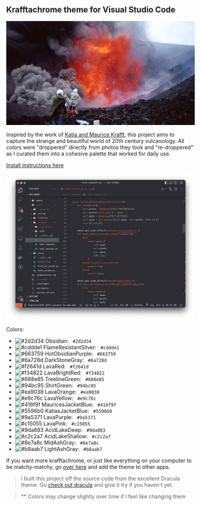 ## Krafftachrome theme for Visual Studio Code

![krafft photo](media/krafft_photo.webp)

Inspired by the work of [Katia and Maurice Krafft](https://en.wikipedia.org/wiki/Katia_and_Maurice_Krafft), this project aims to capture the strange and beautiful world of 20th century vulcanology. All colors were "droppered" directly from photos they took and "re-droppered" as I curated them into a cohesive palette that worked for daily use.

[Install instructions here](https://github.com/fonsecapeter/krafftachrome_visual_studio_code/INSTALL.md)

![code sample](media/code_sample.webp)

Colors:
- ![#2d2d34](https://via.placeholder.com/15/2d2d34/2d2d34.png) Obsidian: `
#2d2d34`
- ![#cddde1](https://via.placeholder.com/15/cddde1/cddde1.png) FlameResistantSilver: `
#cddde1`
- ![#663759](https://via.placeholder.com/15/663759/663759.png) HotObsidianPurple: `
#663759`
- ![#6a728d](https://via.placeholder.com/15/6a728d/6a728d.png) DarkStoneGray: `
#6a728d`
- ![#f2641d](https://via.placeholder.com/15/f2641d/f2641d.png) LavaRed: `
#f2641d`
- ![#f34822](https://via.placeholder.com/15/f34822/f34822.png) LavaBrightRed: `
#f34822`
- ![#688e85](https://via.placeholder.com/15/688e85/688e85.png) TreelineGreen: `
#688e85`
- ![#94bc95](https://via.placeholder.com/15/94bc95/94bc95.png) ShirtGreen: `
#94bc95`
- ![#ea9038](https://via.placeholder.com/15/ea9038/ea9038.png) LavaOrange: `
#ea9038`
- ![#e9c76c](https://via.placeholder.com/15/e9c76c/e9c76c.png) LavaYellow: `
#e9c76c`
- ![#416f9f](https://via.placeholder.com/15/416f9f/416f9f.png) MauricesJacketBlue: `
#416f9f`
- ![#5596b0](https://via.placeholder.com/15/5596b0/5596b0.png) KatiasJacketBlue: `
#5596b0`
- ![#9a5371](https://via.placeholder.com/15/9a5371/9a5371.png) LavaPurple: `
#9a5371`
- ![#c15055](https://via.placeholder.com/15/c15055/c15055.png) LavaPink: `
#c15055`
- ![#9da883](https://via.placeholder.com/15/9da883/9da883.png) AcidLakeDeep: `
#9da883`
- ![#c2c2a7](https://via.placeholder.com/15/c2c2a7/c2c2a7.png) AcidLakeShallow: `
#c2c2a7`
- ![#8e7a8c](https://via.placeholder.com/15/8e7a8c/8e7a8c.png) MidAshGray: `
#8e7a8c`
- ![#b8aab7](https://via.placeholder.com/15/b8aab7/b8aab7.png) LightAshGray: `
#b8aab7`

If you want more krafftachrome, or just like everything on your computer to be matchy-matchy, go [over here](https://github.com/fonsecapeter/krafftachrome) and add the theme to other apps.

> I built this project off the source code from the excellent Dracula theme. Go [check out dracula](https://github.com/dracula/dracula-theme) and give it try if you haven't yet.

> ** Colors may change slightly over time if I feel like changing them